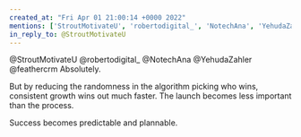 ```yaml
---
created_at: "Fri Apr 01 21:00:14 +0000 2022"
mentions: ['StroutMotivateU', 'robertodigital_', 'NotechAna', 'YehudaZahler']
in_reply_to: @StroutMotivateU
---
```


@StroutMotivateU @robertodigital_ @NotechAna @YehudaZahler @feathercrm Absolutely.

But by reducing the randomness in the algorithm picking who wins, consistent growth wins out much faster. The launch becomes less important than the process.

Success becomes predictable and plannable.